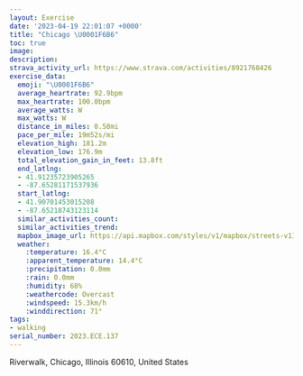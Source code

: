 ```yaml
---
layout: Exercise
date: '2023-04-19 22:01:07 +0000'
title: "Chicago \U0001F6B6"
toc: true
image:
description:
strava_activity_url: https://www.strava.com/activities/8921768426
exercise_data:
  emoji: "\U0001F6B6"
  average_heartrate: 92.9bpm
  max_heartrate: 100.0bpm
  average_watts: W
  max_watts: W
  distance_in_miles: 0.58mi
  pace_per_mile: 19m52s/mi
  elevation_high: 181.2m
  elevation_low: 176.9m
  total_elevation_gain_in_feet: 13.8ft
  end_latlng:
  - 41.91235723905265
  - -87.65281171537936
  start_latlng:
  - 41.90701453015208
  - -87.65218743123114
  similar_activities_count:
  similar_activities_trend:
  mapbox_image_url: https://api.mapbox.com/styles/v1/mapbox/streets-v11/static/path-5+787af2-1.0(%7Bix~Flr~uOsCzB_%40A%5BFSAc%40Dm%40E_%40DW%3FKAYN),pin-s-s+e5b22e(-87.65239,41.90894),pin-s-f+89ae00(-87.65312999999998,41.91096000000001)/auto/800x800?access_token=pk.eyJ1Ijoiam9zaGJlY2ttYW4iLCJhIjoiY205eWR2aDd1MWZ6djJrbXc4a3M0bWZleiJ9.XiG9OWkNcZk2QzjJbxLB4A
  weather:
    :temperature: 16.4°C
    :apparent_temperature: 14.4°C
    :precipitation: 0.0mm
    :rain: 0.0mm
    :humidity: 68%
    :weathercode: Overcast
    :windspeed: 15.3km/h
    :winddirection: 71°
tags:
- walking
serial_number: 2023.ECE.137
---
```

Riverwalk, Chicago, Illinois 60610, United States
